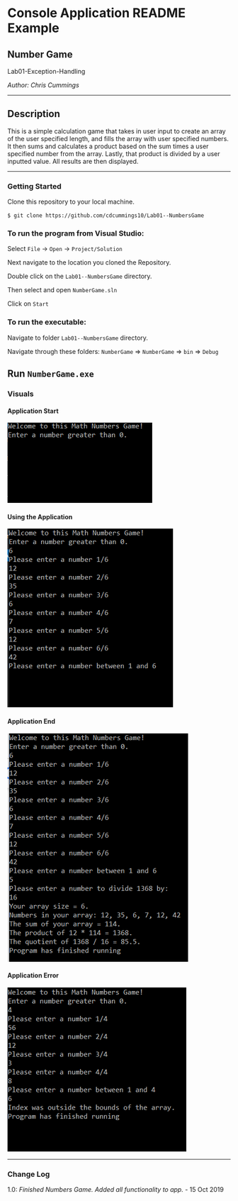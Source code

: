 # Console Application README Example

## Number Game

Lab01-Exception-Handling

*Author: Chris Cummings*

----

## Description
This is a simple calculation game that takes in user input to create an array of the user specified length, and 
fills the array with user specified numbers.  It then sums and calculates a product based on the sum times a user
specified number from the array. Lastly, that product is divided by a user inputted value. All results are then displayed.

---

### Getting Started
Clone this repository to your local machine.

```
$ git clone https://github.com/cdcummings10/Lab01--NumbersGame
```

### To run the program from Visual Studio:
Select ```File``` -> ```Open``` -> ```Project/Solution```

Next navigate to the location you cloned the Repository.

Double click on the ```Lab01--NumbersGame``` directory.

Then select and open ```NumberGame.sln```

Click on ```Start```

### To run the executable:

Navigate to folder ```Lab01--NumbersGame``` directory.

Navigate through these folders: ```NumberGame``` => ```NumberGame``` => ```bin``` => ```Debug```

Run ```NumberGame.exe```
---

### Visuals

#### Application Start
![Image 1](screenshots/appStart.png)
#### Using the Application
![Image 1](screenshots/appMid.png)
#### Application End
![Image 1](screenshots/appEnd.png)
#### Application Error
![Image 1](screenshots/appError.png)

---

### Change Log 

1.0: *Finished Numbers Game. Added all functionality to app.* - 15 Oct 2019
